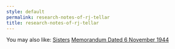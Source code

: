 ```yaml
---
style: default
permalink: research-notes-of-rj-tellar
title: research-notes-of-rj-tellar
---
```

You may also like:
[Sisters](http://scp-wiki.net/sisters)
[Memorandum Dated 6 November 1944](http://scp-wiki.net/memorandum-dated-6-november-1944)